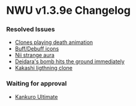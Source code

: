 # NWU v1.3.9e Changelog #
### Resolved Issues ###
- <a href="https://bitbucket.org/muZk/nwu/issue/81">Clones playing death animation</a>
- <a href="https://bitbucket.org/muZk/nwu/issue/83">Buff/Debuff icons</a>
- <a href="https://bitbucket.org/muZk/nwu/issue/84">Nii strange aura</a>
- <a href="https://bitbucket.org/muZk/nwu/issue/73">Deidara's bomb hits the ground immediately</a>
- <a href="https://bitbucket.org/muZk/nwu/issue/82">Kakashi ligthning clone</a>
### Waiting for approval ###
- <a href="https://bitbucket.org/muZk/nwu/issue/45">Kankuro Ultimate</a>